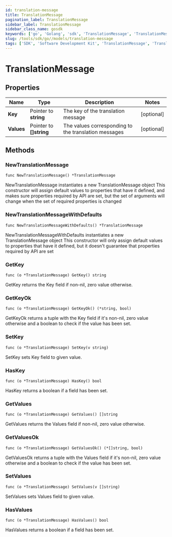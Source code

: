 ```yaml
---
id: translation-message
title: TranslationMessage
pagination_label: TranslationMessage
sidebar_label: TranslationMessage
sidebar_class_name: gosdk
keywords: ['go', 'Golang', 'sdk', 'TranslationMessage', 'TranslationMessage'] 
slug: /tools/sdk/go//models/translation-message
tags: ['SDK', 'Software Development Kit', 'TranslationMessage', 'TranslationMessage']
---
```


# TranslationMessage

## Properties

Name | Type | Description | Notes
------------ | ------------- | ------------- | -------------
**Key** | Pointer to **string** | The key of the translation message | [optional] 
**Values** | Pointer to **[]string** | The values corresponding to the translation messages | [optional] 

## Methods

### NewTranslationMessage

`func NewTranslationMessage() *TranslationMessage`

NewTranslationMessage instantiates a new TranslationMessage object
This constructor will assign default values to properties that have it defined,
and makes sure properties required by API are set, but the set of arguments
will change when the set of required properties is changed

### NewTranslationMessageWithDefaults

`func NewTranslationMessageWithDefaults() *TranslationMessage`

NewTranslationMessageWithDefaults instantiates a new TranslationMessage object
This constructor will only assign default values to properties that have it defined,
but it doesn't guarantee that properties required by API are set

### GetKey

`func (o *TranslationMessage) GetKey() string`

GetKey returns the Key field if non-nil, zero value otherwise.

### GetKeyOk

`func (o *TranslationMessage) GetKeyOk() (*string, bool)`

GetKeyOk returns a tuple with the Key field if it's non-nil, zero value otherwise
and a boolean to check if the value has been set.

### SetKey

`func (o *TranslationMessage) SetKey(v string)`

SetKey sets Key field to given value.

### HasKey

`func (o *TranslationMessage) HasKey() bool`

HasKey returns a boolean if a field has been set.

### GetValues

`func (o *TranslationMessage) GetValues() []string`

GetValues returns the Values field if non-nil, zero value otherwise.

### GetValuesOk

`func (o *TranslationMessage) GetValuesOk() (*[]string, bool)`

GetValuesOk returns a tuple with the Values field if it's non-nil, zero value otherwise
and a boolean to check if the value has been set.

### SetValues

`func (o *TranslationMessage) SetValues(v []string)`

SetValues sets Values field to given value.

### HasValues

`func (o *TranslationMessage) HasValues() bool`

HasValues returns a boolean if a field has been set.


